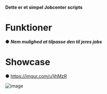 **Dette er et simpel Jobcenter scripts**

# Funktioner
● ***Nem mulighed at tilpasse den til jeres jobs***

# Showcase
● https://imgur.com/u1jhMzR

![image](https://github.com/Fynboen25/at_jobcenter/assets/137529862/6ad729d9-4e3b-49b5-8ff4-3bdf5965e174)

